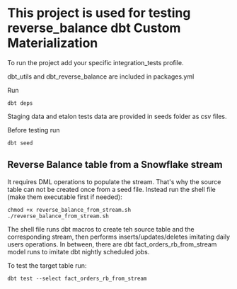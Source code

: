 
# This project is used for testing reverse_balance dbt Custom Materialization

To run the project add your specific integration_tests profile.

dbt_utils and dbt_reverse_balance are included in packages.yml

Run

```
dbt deps
```

Staging data and etalon tests data are provided in seeds folder as csv files.

Before testing run

```
dbt seed
```

## Reverse Balance table from a Snowflake stream

It requires DML operations to populate the stream. That's why the source table can not be created once from a seed file.
Instead run the shell file (make them executable first if needed):

```
chmod +x reverse_balance_from_stream.sh
./reverse_balance_from_stream.sh
```

The shell file runs dbt macros to create teh source table and the corresponding stream, then performs inserts/updates/deletes imitating daily users operations.
In between, there are dbt fact_orders_rb_from_stream model runs to imitate dbt nightly scheduled jobs.


To test the target table run:


```
dbt test --select fact_orders_rb_from_stream
```